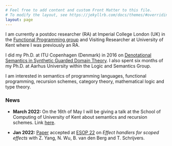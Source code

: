 ```yaml
---
# Feel free to add content and custom Front Matter to this file.
# To modify the layout, see https://jekyllrb.com/docs/themes/#overriding-theme-defaults
layout: page
---
```


I am currently a postdoc researcher (RA) at Imperial College London (UK) in the [Functional Programming group][func-group] and Visiting Researcher at University of Kent where I was previously an RA.

I did my Ph.D. at ITU Copenhagen (Denmark) in 2016 on [Denotational Semantics in Synthetic Guarded Domain Theory][phdthesis]. I also spent six months of my Ph.D. at Aarhus University within the Logic and Semantics Group. 

I am interested in semantics of programming languages, functional programming, recursion schemes, category theory, mathematical logic and type theory. 

### News
- **March 2022:** On the 16th of May I will be giving a talk at the School of Computing of University of Kent about semantics and recursion schemes. Link [here](https://www.kent.ac.uk/events/event/54383/fully-abstract-semantics-with-folds-and-unfolds-marco-paviotti).

- **Jan 2022:** [Paper](https://arxiv.org/abs/2201.10287) accepted at [ESOP 22](https://etaps.org/2022/esop) on *Effect handlers for scoped effects* with Z. Yang, N. Wu, B. van den Berg and T. Schrijvers. 

[func-group]:https://fp.doc.ic.ac.uk
[phdthesis]:/assets/papers/paviotti-phdthesis.pdf